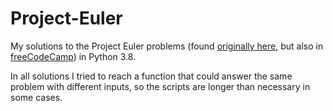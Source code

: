 # Project-Euler
My solutions to the Project Euler problems (found [originally here](https://projecteuler.net), but also in [freeCodeCamp](https://www.freecodecamp.org/learn/coding-interview-prep/project-euler/)) in Python 3.8.

In all solutions I tried to reach a function that could answer the same problem with different inputs, so the scripts are longer than necessary in some cases.
